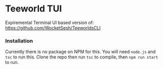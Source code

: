 # Teeworld TUI

Expiremental Terminal UI based version of: https://github.com/WocketSesh/TeeworldsCLI

### Installation

Currently there is no package on NPM for this.
You will need `node.js` and `tsc` to run this.
Clone the repo then run `tsc` to compile, then `npm run start` to run.
